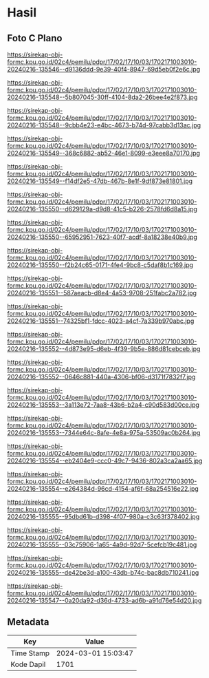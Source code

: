# Hasil

## Foto C Plano

https://sirekap-obj-formc.kpu.go.id/02c4/pemilu/pdpr/17/02/17/10/03/1702171003010-20240216-135546--d9136ddd-9e39-40f4-8947-69d5eb0f2e6c.jpg

https://sirekap-obj-formc.kpu.go.id/02c4/pemilu/pdpr/17/02/17/10/03/1702171003010-20240216-135548--5b807045-30ff-4104-8da2-26bee4e2f873.jpg

https://sirekap-obj-formc.kpu.go.id/02c4/pemilu/pdpr/17/02/17/10/03/1702171003010-20240216-135548--9cbb4e23-e4bc-4673-b74d-97cabb3d13ac.jpg

https://sirekap-obj-formc.kpu.go.id/02c4/pemilu/pdpr/17/02/17/10/03/1702171003010-20240216-135549--368c6882-ab52-46e1-8099-e3eee8a70170.jpg

https://sirekap-obj-formc.kpu.go.id/02c4/pemilu/pdpr/17/02/17/10/03/1702171003010-20240216-135549--f14df2e5-47db-467b-8e1f-9df873e81801.jpg

https://sirekap-obj-formc.kpu.go.id/02c4/pemilu/pdpr/17/02/17/10/03/1702171003010-20240216-135550--d629129a-d9d8-41c5-b226-2578fd6d8a15.jpg

https://sirekap-obj-formc.kpu.go.id/02c4/pemilu/pdpr/17/02/17/10/03/1702171003010-20240216-135550--65952951-7623-40f7-acdf-8a18238e40b9.jpg

https://sirekap-obj-formc.kpu.go.id/02c4/pemilu/pdpr/17/02/17/10/03/1702171003010-20240216-135550--f2b24c65-0171-4fe4-9bc8-c5daf8b1c169.jpg

https://sirekap-obj-formc.kpu.go.id/02c4/pemilu/pdpr/17/02/17/10/03/1702171003010-20240216-135551--587aeacb-d8e4-4a53-9708-251fabc2a782.jpg

https://sirekap-obj-formc.kpu.go.id/02c4/pemilu/pdpr/17/02/17/10/03/1702171003010-20240216-135551--74325bf1-fdcc-4023-a4cf-7a339b970abc.jpg

https://sirekap-obj-formc.kpu.go.id/02c4/pemilu/pdpr/17/02/17/10/03/1702171003010-20240216-135552--4d873e95-d6eb-4f39-9b5e-886d81cebceb.jpg

https://sirekap-obj-formc.kpu.go.id/02c4/pemilu/pdpr/17/02/17/10/03/1702171003010-20240216-135552--0646c881-440a-4306-bf06-d3171f7832f7.jpg

https://sirekap-obj-formc.kpu.go.id/02c4/pemilu/pdpr/17/02/17/10/03/1702171003010-20240216-135553--3a113e72-7aa8-43b6-b2a4-c90d583d00ce.jpg

https://sirekap-obj-formc.kpu.go.id/02c4/pemilu/pdpr/17/02/17/10/03/1702171003010-20240216-135553--7344e64c-8afe-4e8a-975a-53509ac0b264.jpg

https://sirekap-obj-formc.kpu.go.id/02c4/pemilu/pdpr/17/02/17/10/03/1702171003010-20240216-135554--eb2404e9-ccc0-49c7-9436-802a3ca2aa65.jpg

https://sirekap-obj-formc.kpu.go.id/02c4/pemilu/pdpr/17/02/17/10/03/1702171003010-20240216-135554--e264384d-96cd-4154-af6f-68a254516e22.jpg

https://sirekap-obj-formc.kpu.go.id/02c4/pemilu/pdpr/17/02/17/10/03/1702171003010-20240216-135555--95dbd61b-d398-4f07-980a-c3c63f378402.jpg

https://sirekap-obj-formc.kpu.go.id/02c4/pemilu/pdpr/17/02/17/10/03/1702171003010-20240216-135555--03c75906-1a65-4a9d-92d7-5cefcb19c481.jpg

https://sirekap-obj-formc.kpu.go.id/02c4/pemilu/pdpr/17/02/17/10/03/1702171003010-20240216-135555--de42be3d-a100-43db-b74c-bac8db710241.jpg

https://sirekap-obj-formc.kpu.go.id/02c4/pemilu/pdpr/17/02/17/10/03/1702171003010-20240216-135547--0a20da92-d36d-4733-ad6b-a91d76e54d20.jpg


## Metadata

| Key        | Value               |
| ---------- | ------------------- |
| Time Stamp | 2024-03-01 15:03:47 |
| Kode Dapil | 1701                |



